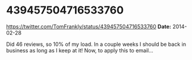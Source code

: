 # 439457504716533760
https://twitter.com/TomFrankly/status/439457504716533760
**Date:** 2014-02-28

Did 46 reviews, so 10% of my load. In a couple weeks I should be back in business as long as I keep at it! Now, to apply this to email...
